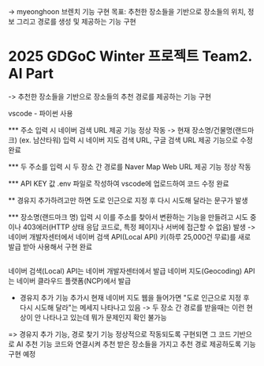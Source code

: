 -> myeonghoon 브렌치
  기능 구현 목표: 추천한 장소들을 기반으로 장소들의 위치, 정보 그리고 경로를 생성 및 제공하는 기능 구현
  
# 2025 GDGoC Winter 프로젝트 Team2. AI Part
-> 추천한 장소들을 기반으로 장소들의 추천 경로를 제공하는 기능 구현

vscode - 파이썬 사용

*** 주소 입력 시 네이버 검색 URL 제공 기능 정상 작동
-> 현재 장소명/건물명(랜드마크) (ex. 남산타워) 입력 시 네이버 지도 검색 URL, 구글 검색 URL 제공 기능으로 수정 완료

*** 두 주소를 입력 시 두 장소 간 경로를 Naver Map Web URL 제공 기능 정상 작동

*** API KEY 값 .env 파일로 작성하여 vscode에 업로드하여 코드 수정 완료

** 경유지 추가하려고만 하면 도로 인근으로 지정 후 다시 시도해 달라는 문구가 발생

*** 장소명(랜드마크 명) 입력 시 이를 주소를 찾아서 변환하는 기능을 만들려고 시도 중이나 403에러(HTTP 상태 응답 코드로, 특정 페이지나 서버에 접근할 수 없음) 발생
-> 네이버 개발자센터에서 네이버 검색 API(Local API) 키(하루 25,000건 무료)를 새로 발급 받아 사용해서 구현 완료

##
네이버 검색(Local) API는 네이버 개발자센터에서 발급
네이버 지도(Geocoding) API는 네이버 클라우드 플랫폼(NCP)에서 발급

* 경유지 추가 기능 추가시 현재 네이버 지도 웹을 들어가면 "도로 인근으로 지정 후 다시 시도해 달라"는 메세지 나타나고 있음
-> 두 장소 간 경로를 받을때는 이런 현상이 안 나타나고 있는데 뭐가 문제인지 확인 불가능

=> 경유지 추가 기능, 경로 찾기 기능 정상적으로 작동되도록 구현되면 그 코드 기반으로 AI 추천 기능 코드와 연결시켜 추천 받은 장소들을 가지고 추천 경로 제공하도록 기능 구현 예정

